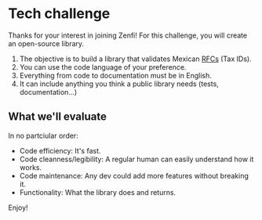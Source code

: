 # Tech challenge

Thanks for your interest in joining Zenfi! For this challenge, you will create an open-source library.

1. The objective is to build a library that validates Mexican [RFCs](https://www.fonoa.com/blog/new-mandatory-rfc-validation-method-in-mexico) (Tax IDs).
2. You can use the code language of your preference.
3. Everything from code to documentation must be in English.
4. It can include anything you think a public library needs (tests, documentation...)

## What we'll evaluate

In no partciular order:

* Code efficiency: It's fast.
* Code cleanness/legibility: A regular human can easily understand how it works.
* Code maintenance: Any dev could add more features without breaking it.
* Functionality: What the library does and returns.

Enjoy!
